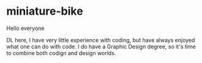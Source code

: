 # miniature-bike

Hello everyone

DL here, I have very little experience with coding, but have always enjoyed what one can do with code. I do have a Graphic Design degree, so it's time to combine both codign and design worlds. 
